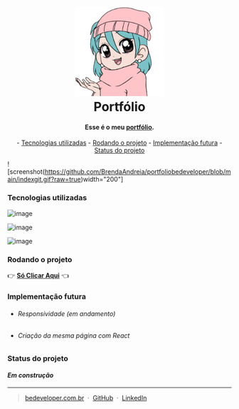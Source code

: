 
<h1 align="center">
  <br>
  <a href="https://portfoliobedeveloper.vercel.app/"><img src="https://github.com/BrendaAndreia/portfoliobedeveloper/blob/main/img/icon.png?raw=true" alt="Be Developer" width="200"></a>
  <br>
   Portfólio 
  <br>
</h1>

<h4 align="center">Esse é o meu <a href="https://portfoliobedeveloper.vercel.app/" target="_blank">portfólio</a>.</h4>

<p align="center">
 - <a href="#tecnologias-utilizadas">Tecnologias utilizadas</a>
 - <a href="#rodando-o-projeto">Rodando o projeto</a>
 - <a href="#implementaçao-futura">Implementação futura</a>
 - <a href="#status-do-projeto">Status do projeto</a>
</p>

![screenshot(https://github.com/BrendaAndreia/portfoliobedeveloper/blob/main/indexgit.gif?raw=true)width="200"]

### Tecnologias utilizadas
![image](https://img.shields.io/badge/HTML5-F9AAC5?style=for-the-badge&logo=html5&logoColor=white)

![image](https://img.shields.io/badge/CSS3-F9AAC5?style=for-the-badge&logo=css3&logoColor=white)

![image](https://img.shields.io/badge/JavaScript-F9AAC5?style=for-the-badge&logo=javascript&logoColor=white)
### Rodando o projeto 
👉 **<a Href="Https://Portfoliobedeveloper.Vercel.App/" Target="_blank">Só Clicar Aqui</a>** 👈
### Implementação futura
- ###### Responsividade (em andamento)

- ###### Criação da mesma página com React

### Status do projeto
#### *Em construção*
---

> [bedeveloper.com.br](https://www.bedeveloper.com.br) &nbsp;&middot;&nbsp;
> [GitHub](https://www.github.com/brendaandreia) &nbsp;&middot;&nbsp;
> [LinkedIn](https://www.linkedin/in/brendaandreia)




